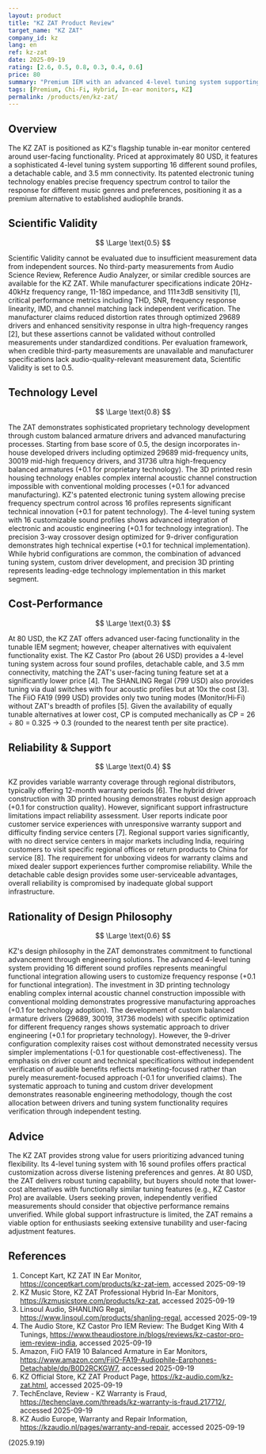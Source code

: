 ```yaml
---
layout: product
title: "KZ ZAT Product Review"
target_name: "KZ ZAT"
company_id: kz
lang: en
ref: kz-zat
date: 2025-09-19
rating: [2.6, 0.5, 0.8, 0.3, 0.4, 0.6]
price: 80
summary: "Premium IEM with an advanced 4‑level tuning system supporting 16 sound profiles, offering customizable sound signatures across diverse listening preferences"
tags: [Premium, Chi-Fi, Hybrid, In-ear monitors, KZ]
permalink: /products/en/kz-zat/
---
```

## Overview

The KZ ZAT is positioned as KZ's flagship tunable in-ear monitor centered around user-facing functionality. Priced at approximately 80 USD, it features a sophisticated 4-level tuning system supporting 16 different sound profiles, a detachable cable, and 3.5 mm connectivity. Its patented electronic tuning technology enables precise frequency spectrum control to tailor the response for different music genres and preferences, positioning it as a premium alternative to established audiophile brands.

## Scientific Validity

$$ \Large \text{0.5} $$

Scientific Validity cannot be evaluated due to insufficient measurement data from independent sources. No third-party measurements from Audio Science Review, Reference Audio Analyzer, or similar credible sources are available for the KZ ZAT. While manufacturer specifications indicate 20Hz-40kHz frequency range, 11-18Ω impedance, and 111±3dB sensitivity [1], critical performance metrics including THD, SNR, frequency response linearity, IMD, and channel matching lack independent verification. The manufacturer claims reduced distortion rates through optimized 29689 drivers and enhanced sensitivity response in ultra high-frequency ranges [2], but these assertions cannot be validated without controlled measurements under standardized conditions. Per evaluation framework, when credible third-party measurements are unavailable and manufacturer specifications lack audio-quality-relevant measurement data, Scientific Validity is set to 0.5.

## Technology Level

$$ \Large \text{0.8} $$

The ZAT demonstrates sophisticated proprietary technology development through custom balanced armature drivers and advanced manufacturing processes. Starting from base score of 0.5, the design incorporates in-house developed drivers including optimized 29689 mid-frequency units, 30019 mid-high frequency drivers, and 31736 ultra high-frequency balanced armatures (+0.1 for proprietary technology). The 3D printed resin housing technology enables complex internal acoustic channel construction impossible with conventional molding processes (+0.1 for advanced manufacturing). KZ's patented electronic tuning system allowing precise frequency spectrum control across 16 profiles represents significant technical innovation (+0.1 for patent technology). The 4-level tuning system with 16 customizable sound profiles shows advanced integration of electronic and acoustic engineering (+0.1 for technology integration). The precision 3-way crossover design optimized for 9-driver configuration demonstrates high technical expertise (+0.1 for technical implementation). While hybrid configurations are common, the combination of advanced tuning system, custom driver development, and precision 3D printing represents leading-edge technology implementation in this market segment.

## Cost-Performance

$$ \Large \text{0.3} $$

At 80 USD, the KZ ZAT offers advanced user-facing functionality in the tunable IEM segment; however, cheaper alternatives with equivalent functionality exist. The KZ Castor Pro (about 26 USD) provides a 4-level tuning system across four sound profiles, detachable cable, and 3.5 mm connectivity, matching the ZAT's user-facing tuning feature set at a significantly lower price [4]. The SHANLING Regal (799 USD) also provides tuning via dual switches with four acoustic profiles but at 10x the cost [3]. The FiiO FA19 (999 USD) provides only two tuning modes (Monitor/Hi‑Fi) without ZAT's breadth of profiles [5]. Given the availability of equally tunable alternatives at lower cost, CP is computed mechanically as CP = 26 ÷ 80 = 0.325 → 0.3 (rounded to the nearest tenth per site practice).

## Reliability & Support

$$ \Large \text{0.4} $$

KZ provides variable warranty coverage through regional distributors, typically offering 12-month warranty periods [6]. The hybrid driver construction with 3D printed housing demonstrates robust design approach (+0.1 for construction quality). However, significant support infrastructure limitations impact reliability assessment. User reports indicate poor customer service experiences with unresponsive warranty support and difficulty finding service centers [7]. Regional support varies significantly, with no direct service centers in major markets including India, requiring customers to visit specific regional offices or return products to China for service [8]. The requirement for unboxing videos for warranty claims and mixed dealer support experiences further compromise reliability. While the detachable cable design provides some user-serviceable advantages, overall reliability is compromised by inadequate global support infrastructure.

## Rationality of Design Philosophy

$$ \Large \text{0.6} $$

KZ's design philosophy in the ZAT demonstrates commitment to functional advancement through engineering solutions. The advanced 4-level tuning system providing 16 different sound profiles represents meaningful functional integration allowing users to customize frequency response (+0.1 for functional integration). The investment in 3D printing technology enabling complex internal acoustic channel construction impossible with conventional molding demonstrates progressive manufacturing approaches (+0.1 for technology adoption). The development of custom balanced armature drivers (29689, 30019, 31736 models) with specific optimization for different frequency ranges shows systematic approach to driver engineering (+0.1 for proprietary technology). However, the 9-driver configuration complexity raises cost without demonstrated necessity versus simpler implementations (-0.1 for questionable cost-effectiveness). The emphasis on driver count and technical specifications without independent verification of audible benefits reflects marketing-focused rather than purely measurement-focused approach (-0.1 for unverified claims). The systematic approach to tuning and custom driver development demonstrates reasonable engineering methodology, though the cost allocation between drivers and tuning system functionality requires verification through independent testing.

## Advice

The KZ ZAT provides strong value for users prioritizing advanced tuning flexibility. Its 4-level tuning system with 16 sound profiles offers practical customization across diverse listening preferences and genres. At 80 USD, the ZAT delivers robust tuning capability, but buyers should note that lower-cost alternatives with functionally similar tuning features (e.g., KZ Castor Pro) are available. Users seeking proven, independently verified measurements should consider that objective performance remains unverified. While global support infrastructure is limited, the ZAT remains a viable option for enthusiasts seeking extensive tunability and user-facing adjustment features.

## References

1. Concept Kart, KZ ZAT IN Ear Monitor, https://conceptkart.com/products/kz-zat-iem, accessed 2025-09-19
2. KZ Music Store, KZ ZAT Professional Hybrid In-Ear Monitors, https://kzmusicstore.com/products/kz-zat, accessed 2025-09-19
3. Linsoul Audio, SHANLING Regal, https://www.linsoul.com/products/shanling-regal, accessed 2025-09-19
4. The Audio Store, KZ Castor Pro IEM Review: The Budget King With 4 Tunings, https://www.theaudiostore.in/blogs/reviews/kz-castor-pro-iem-review-india, accessed 2025-09-19
5. Amazon, FiiO FA19 10 Balanced Armature in Ear Monitors, https://www.amazon.com/FiiO-FA19-Audiophile-Earphones-Detachable/dp/B0D2RCKGW7, accessed 2025-09-19
6. KZ Official Store, KZ ZAT Product Page, https://kz-audio.com/kz-zat.html, accessed 2025-09-19
7. TechEnclave, Review - KZ Warranty is Fraud, https://techenclave.com/threads/kz-warranty-is-fraud.217712/, accessed 2025-09-19
8. KZ Audio Europe, Warranty and Repair Information, https://kzaudio.nl/pages/warranty-and-repair, accessed 2025-09-19

(2025.9.19)
